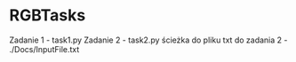 # RGBTasks

Zadanie 1 - task1.py
Zadanie 2 - task2.py
ścieżka do pliku txt do zadania 2 - ./Docs/InputFile.txt


